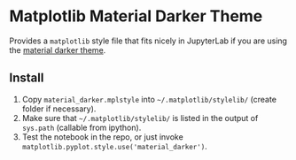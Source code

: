 # Matplotlib Material Darker Theme

Provides a `matplotlib` style file that fits nicely in JupyterLab if you are using the [material darker theme](https://github.com/oriolmirosa/jupyterlab_materialdarker).

## Install
1. Copy `material_darker.mplstyle` into `~/.matplotlib/stylelib/` (create folder if necessary).
2. Make sure that `~/.matplotlib/stylelib/` is listed in the output of `sys.path` (callable from ipython).
3. Test the notebook in the repo, or just invoke `matplotlib.pyplot.style.use('material_darker')`.



